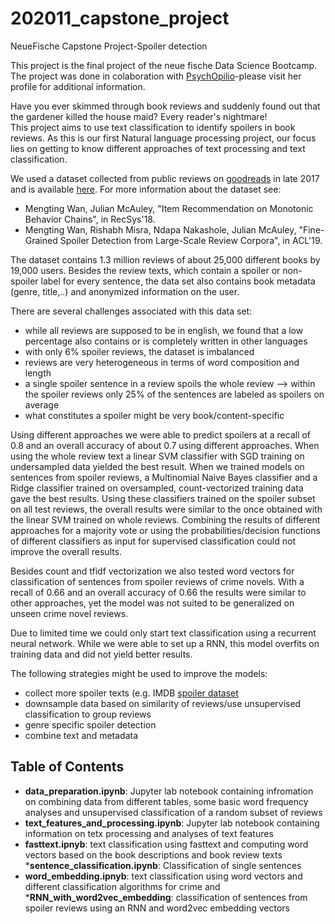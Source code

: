 # 202011_capstone_project
NeueFische Capstone Project-Spoiler detection

This project is the final project of the neue fische Data Science Bootcamp. The project was done in colaboration with [PsychOpilio](https://github.com/PsychOpilio/NF_Capstone_Spoiler_Detection)-please visit her profile for additional information.  
  
Have you ever skimmed through book reviews and suddenly found out that the gardener killed the house maid? Every reader's nightmare!  
This project aims to use text classification to identify spoilers in book reviews. As this is our first Natural language processing project, our focus lies on getting to know different approaches of text processing and text classification.  

We used a dataset collected from public reviews on [goodreads](https://www.goodreads.com/) in late 2017 and is available [here](https://sites.google.com/eng.ucsd.edu/ucsdbookgraph/home). For more information about the dataset see:  
  * Mengting Wan, Julian McAuley, "Item Recommendation on Monotonic Behavior Chains", in RecSys'18.
  * Mengting Wan, Rishabh Misra, Ndapa Nakashole, Julian McAuley, "Fine-Grained Spoiler Detection from Large-Scale Review Corpora", in ACL'19.

The dataset contains 1.3 million reviews of about 25,000 different books by 19,000 users. Besides the review texts, which contain a spoiler or non-spoiler label for every sentence, the data set also contains book metadata (genre, title,..) and anonymized information on the user.  

There are several challenges associated with this data set:  
* while all reviews are supposed to be in english, we found that a low percentage also contains or is completely written in other languages
* with only 6% spoiler reviews, the dataset is imbalanced
* reviews are very heterogeneous in terms of word composition and length
* a single spoiler sentence in a review spoils the whole review --> within the spoiler reviews only 25% of the sentences are labeled as spoilers on average
* what constitutes a spoiler might be very book/content-specific

Using different approaches we were able to predict spoilers at a recall of 0.8 and an overall accuracy of about 0.7 using different approaches. When using the whole review text a linear SVM classifier with SGD training on undersampled data yielded the best result. When we trained models on sentences from spoiler reviews, a Multinomial Naive Bayes classifier and a Ridge classifier trained on oversampled, count-vectorized training data gave the best results. Using these classifiers trained on the spoiler subset on all test reviews, the overall results were similar to the once obtained with the linear SVM trained on whole reviews. Combining the results of different approaches for a majority vote or using the probabilities/decision functions of different classifiers as input for supervised classification could not improve the overall results.   

Besides count and tfidf vectorization we also tested word vectors for classification of sentences from spoiler reviews of crime novels. With a recall of 0.66 and an overall accuracy of 0.66 the results were similar to other approaches, yet the model was not suited to be generalized on unseen crime novel reviews. 

Due to limited time we could only start text classification using a recurrent neural network. While we were able to set up a RNN, this model overfits on training data and did not yield better results. 

The following strategies might be used to improve the models:
* collect more spoiler texts (e.g. IMDB [spoiler dataset](https://www.kaggle.com/rmisra/imdb-spoiler-dataset)
* downsample data based on similarity of reviews/use unsupervised classification to group reviews
* genre specific spoiler detection
* combine text and metadata

## Table of Contents
* __data_preparation.ipynb__: Jupyter lab notebook containing infromation on combining data from different tables, some basic word frequency analyses and unsupervised classification of a random subset of reviews
* __text_features_and_processing.ipynb__: Jupyter lab notebook containing information on tetx processing and analyses of text features
* __fasttext.ipnyb__: text classification using fasttext and computing word vectors based on the book descriptions and book review texts
*__sentence_classification.ipynb__: Classification of single sentences 
* __word_embedding.ipnyb__: text classification using word vectors and different classification algorithms for crime and 
*__RNN_with_word2vec_embedding__: classification of sentences from spoiler reviews using an RNN and word2vec embedding vectors


